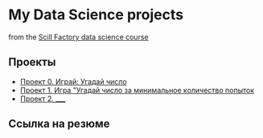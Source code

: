 # My Data Science projects

from the [Scill Factory data science course](https://skillfactory.ru/data-science-specialization)

## Проекты

* [Проект 0. Играй: Угадай число](https://github.com/LNarnia/new_DS/tree/main/project_0/)
* [Проект 1. Игра "Угадай число за минимальное количество попыток](https://github.com/LNarnia/new_DS/tree/main/project_1)
* [Проект 2. ___](__)

## Ссылка на резюме